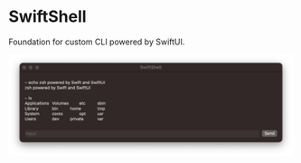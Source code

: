 # SwiftShell
Foundation for custom CLI powered by SwiftUI.

<img src="https://raw.githubusercontent.com/Elichartnett/SwiftShell/main/SwiftShell/1.png" alt="1"/>
